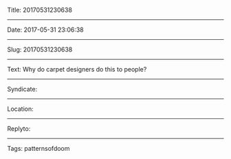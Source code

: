 Title: 20170531230638

----

Date: 2017-05-31 23:06:38

----

Slug: 20170531230638

----

Text: Why do carpet designers do this to people?

----

Syndicate: <a href="https://brid.gy/publish/twitter"></a>

----

Location: 

----

Replyto: 

----

Tags: patternsofdoom